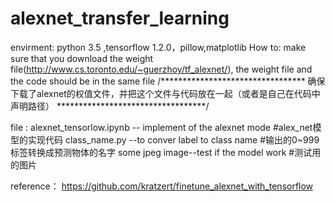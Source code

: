 # alexnet_transfer_learning
envirment:
python 3.5 ,tensorflow 1.2.0，pillow,matplotlib
How to:
make sure that you download the weight file(http://www.cs.toronto.edu/~guerzhoy/tf_alexnet/),
the weight file and the code should be in the same file
/*********************************
确保下载了alexnet的权值文件，并把这个文件与代码放在一起（或者是自己在代码中声明路径）
**********************************/

file :
alexnet_tensorlow.ipynb -- implement of the alexnet mode      #alex_net模型的实现代码
class_name.py --to conver label to class name                 #输出的0~999标签转换成预测物体的名字
some jpeg image--test if the model work                       #测试用的图片

reference：
https://github.com/kratzert/finetune_alexnet_with_tensorflow
